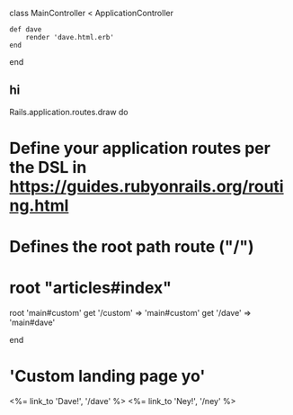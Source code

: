 class MainController < ApplicationController
    
    def dave
        render 'dave.html.erb'
    end
end


<h2> hi </h2>


Rails.application.routes.draw do
  # Define your application routes per the DSL in https://guides.rubyonrails.org/routing.html

  # Defines the root path route ("/")
  # root "articles#index"
  root 'main#custom'
  get '/custom' => 'main#custom'
  get '/dave' => 'main#dave'

end

<h1> 'Custom landing page yo' </h1>

<p> <%= link_to 'Dave!', '/dave' %> <%= link_to 'Ney!', '/ney' %>  </p>

